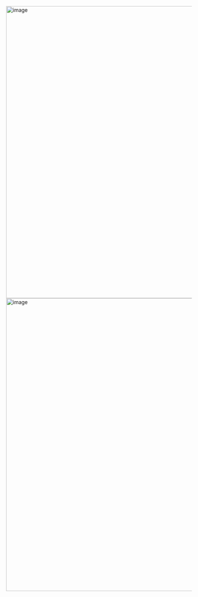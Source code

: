 <img width="790" alt="image" src="https://user-images.githubusercontent.com/98778914/183310660-7f985d57-b06e-4b30-9ed8-ceee1b3ab066.png">
<img width="792" alt="image" src="https://user-images.githubusercontent.com/98778914/183310715-62991aa7-9586-45bf-8fb2-7bc476fcff14.png">

